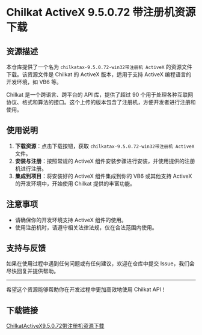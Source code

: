 # Chilkat ActiveX 9.5.0.72 带注册机资源下载

## 资源描述

本仓库提供了一个名为 `chilkatax-9.5.0.72-win32带注册机 ActiveX` 的资源文件下载。该资源文件是 Chilkat 的 ActiveX 版本，适用于支持 ActiveX 编程语言的开发环境，如 VB6 等。

Chilkat 是一个跨语言、跨平台的 API 库，提供了超过 90 个用于处理各种互联网协议、格式和算法的接口。这个上传的版本包含了注册机，方便开发者进行注册和使用。

## 使用说明

1. **下载资源**：点击下载按钮，获取 `chilkatax-9.5.0.72-win32带注册机 ActiveX` 文件。
2. **安装与注册**：按照常规的 ActiveX 组件安装步骤进行安装，并使用提供的注册机进行注册。
3. **集成到项目**：将安装好的 ActiveX 组件集成到你的 VB6 或其他支持 ActiveX 的开发环境中，开始使用 Chilkat 提供的丰富功能。

## 注意事项

- 请确保你的开发环境支持 ActiveX 组件的使用。
- 使用注册机时，请遵守相关法律法规，仅在合法范围内使用。

## 支持与反馈

如果在使用过程中遇到任何问题或有任何建议，欢迎在仓库中提交 Issue，我们会尽快回复并提供帮助。

---

希望这个资源能够帮助你在开发过程中更加高效地使用 Chilkat API！

## 下载链接

[ChilkatActiveX9.5.0.72带注册机资源下载](https://pan.quark.cn/s/59ea004e9f0e)
